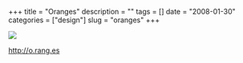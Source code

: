 +++
title = "Oranges"
description = ""
tags = []
date = "2008-01-30"
categories = ["design"]
slug = "oranges"
+++


 

  <div id="screens-thumbs" class="clearfix">
    <div class="txt-center" id="design-submission"><a href="http://o.rang.es/"><img id='bluga-thumbnail-1031' class='bluga-thumbnail large' src='http://media.konigi.com/bluga/
wt47f281d11c271_0.jpg'/></a></div>  
  </div>   
<p><a href="http://o.rang.es/">http://o.rang.es</a></p>




